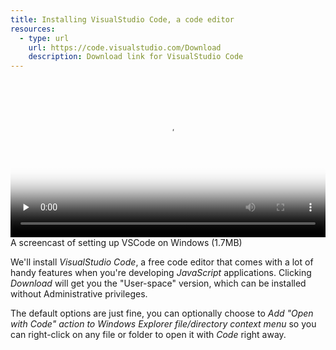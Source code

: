 ```yaml
---
title: Installing VisualStudio Code, a code editor
resources:
  - type: url
    url: https://code.visualstudio.com/Download
    description: Download link for VisualStudio Code
---
```


<video 
  width="100%" 
  controls 
  class="my-2 drop-shadow-small" 
  preload="none"
  poster="{% link getting-started/guides/windows-vscode-install.mp4.thumb.jpg %}"
  src="{% link getting-started/guides/windows-vscode-install.mp4 %}"></video>
<span class="text-center d-block small">A screencast of setting up VSCode on Windows (1.7MB)</span>

We'll install _VisualStudio Code_, a free code editor that comes with a lot of handy features when you're developing _JavaScript_ applications. Clicking _Download_ will get you the "User-space" version, which can be installed without Administrative privileges.

The default options are just fine, you can optionally choose to _Add "Open with Code" action to Windows Explorer file/directory context menu_ so you can right-click on any file or folder to open it with _Code_ right away.
